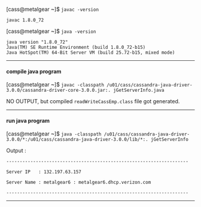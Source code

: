 [cass@metalgear ~]$ `javac -version`
```
javac 1.8.0_72
```

[cass@metalgear ~]$ `java -version`
```
java version "1.8.0_72"
Java(TM) SE Runtime Environment (build 1.8.0_72-b15)
Java HotSpot(TM) 64-Bit Server VM (build 25.72-b15, mixed mode)
```

---

#### compile java program

[cass@metalgear ~]$ `javac -classpath /u01/cass/cassandra-java-driver-3.0.0/cassandra-driver-core-3.0.0.jar:. jGetServerInfo.java`

NO OUTPUT, but compiled `readWriteCassEmp.class` file got generated.

---

#### run java program

[cass@metalgear ~]$ `java -classpath /u01/cass/cassandra-java-driver-3.0.0/*:/u01/cass/cassandra-java-driver-3.0.0/lib/*:. jGetServerInfo`

Output :
```
--------------------------------------------------------------------

Server IP   : 132.197.63.157

Server Name : metalgear6 : metalgear6.dhcp.verizon.com

--------------------------------------------------------------------
```

---
